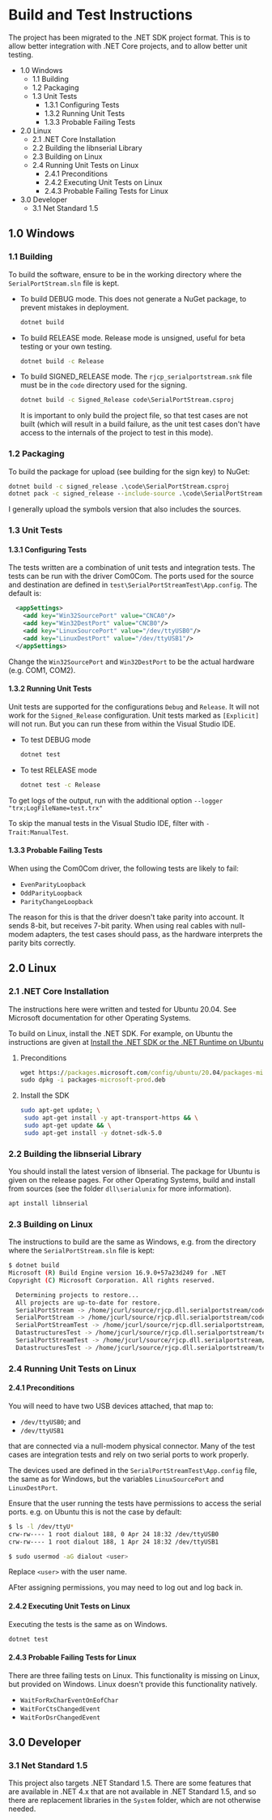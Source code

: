 # Build and Test Instructions

The project has been migrated to the .NET SDK project format. This is to allow
better integration with .NET Core projects, and to allow better unit testing.

* 1.0 Windows
  * 1.1 Building
  * 1.2 Packaging
  * 1.3 Unit Tests
    * 1.3.1 Configuring Tests
    * 1.3.2 Running Unit Tests
    * 1.3.3 Probable Failing Tests
* 2.0 Linux
  * 2.1 .NET Core Installation
  * 2.2 Building the libnserial Library
  * 2.3 Building on Linux
  * 2.4 Running Unit Tests on Linux
    * 2.4.1 Preconditions
    * 2.4.2 Executing Unit Tests on Linux
    * 2.4.3 Probable Failing Tests for Linux
* 3.0 Developer
  * 3.1 Net Standard 1.5

## 1.0 Windows

### 1.1 Building

To build the software, ensure to be in the working directory where the
`SerialPortStream.sln` file is kept.

* To build DEBUG mode. This does not generate a NuGet package, to prevent
  mistakes in deployment.

  ```cmd
  dotnet build
  ```

* To build RELEASE mode. Release mode is unsigned, useful for beta testing or
  your own testing.

  ```cmd
  dotnet build -c Release
  ```

* To build SIGNED_RELEASE mode. The `rjcp_serialportstream.snk` file must be in
  the `code` directory used for the signing.

  ```cmd
  dotnet build -c Signed_Release code\SerialPortStream.csproj
  ```

  It is important to only build the project file, so that test cases are not
  built (which will result in a build failure, as the unit test cases don't have
  access to the internals of the project to test in this mode).

### 1.2 Packaging

To build the package for upload (see building for the sign key) to NuGet:

```cmd
dotnet build -c signed_release .\code\SerialPortStream.csproj
dotnet pack -c signed_release --include-source .\code\SerialPortStream.csproj
```

I generally upload the symbols version that also includes the sources.

### 1.3 Unit Tests

#### 1.3.1 Configuring Tests

The tests written are a combination of unit tests and integration tests. The
tests can be run with the driver Com0Com. The ports used for the source and
destination are defined in `test\SerialPortStreamTest\App.config`. The default
is:

```xml
  <appSettings>
    <add key="Win32SourcePort" value="CNCA0"/>
    <add key="Win32DestPort" value="CNCB0"/>
    <add key="LinuxSourcePort" value="/dev/ttyUSB0"/>
    <add key="LinuxDestPort" value="/dev/ttyUSB1"/>
  </appSettings>
```

Change the `Win32SourcePort` and `Win32DestPort` to be the actual hardware (e.g.
COM1, COM2).

#### 1.3.2 Running Unit Tests

Unit tests are supported for the configurations `Debug` and `Release`. It will
not work for the `Signed_Release` configuration. Unit tests marked as
`[Explicit]` will not run. But you can run these from within the Visual Studio
IDE.

* To test DEBUG mode

  ```cmd
  dotnet test
  ```

* To test RELEASE mode

  ```cmd
  dotnet test -c Release
  ```

To get logs of the output, run with the additional option `--logger
"trx;LogFileName=test.trx"`

To skip the manual tests in the Visual Studio IDE, filter with
`-Trait:ManualTest`.

#### 1.3.3 Probable Failing Tests

When using the Com0Com driver, the following tests are likely to fail:

* `EvenParityLoopback`
* `OddParityLoopback`
* `ParityChangeLoopback`

The reason for this is that the driver doesn't take parity into account. It
sends 8-bit, but receives 7-bit parity. When using real cables with null-modem
adapters, the test cases should pass, as the hardware interprets the parity bits
correctly.

## 2.0 Linux

### 2.1 .NET Core Installation

The instructions here were written and tested for Ubuntu 20.04. See Microsoft
documentation for other Operating Systems.

To build on Linux, install the .NET SDK. For example, on Ubuntu the instructions
are given at [Install the .NET SDK or the .NET Runtime on
Ubuntu](https://docs.microsoft.com/en-us/dotnet/core/install/linux-ubuntu)

1. Preconditions

   ```cmd
   wget https://packages.microsoft.com/config/ubuntu/20.04/packages-microsoft-prod.deb -O packages-microsoft-prod.deb
   sudo dpkg -i packages-microsoft-prod.deb
   ```

2. Install the SDK

   ```sh
   sudo apt-get update; \
    sudo apt-get install -y apt-transport-https && \
    sudo apt-get update && \
    sudo apt-get install -y dotnet-sdk-5.0
   ```

### 2.2 Building the libnserial Library

You should install the latest version of libnserial. The package for Ubuntu is
given on the release pages. For other Operating Systems, build and install from
sources (see the folder `dll\serialunix` for more information).

```sh
apt install libnserial
```

### 2.3 Building on Linux

The instructions to build are the same as Windows, e.g. from the directory where
the `SerialPortStream.sln` file is kept:

```sh
$ dotnet build
Microsoft (R) Build Engine version 16.9.0+57a23d249 for .NET
Copyright (C) Microsoft Corporation. All rights reserved.

  Determining projects to restore...
  All projects are up-to-date for restore.
  SerialPortStream -> /home/jcurl/source/rjcp.dll.serialportstream/code/bin/Debug/net40/RJCP.SerialPortStream.dll
  SerialPortStream -> /home/jcurl/source/rjcp.dll.serialportstream/code/bin/Debug/net45/RJCP.SerialPortStream.dll
  SerialPortStreamTest -> /home/jcurl/source/rjcp.dll.serialportstream/test/SerialPortStreamTest/bin/Debug/net45/RJCP.SerialPortStreamTest.dll
  DatastructuresTest -> /home/jcurl/source/rjcp.dll.serialportstream/test/DatastructuresTest/bin/Debug/net40/RJCP.DatastructuresTest.dll
  SerialPortStreamTest -> /home/jcurl/source/rjcp.dll.serialportstream/test/SerialPortStreamTest/bin/Debug/net40/RJCP.SerialPortStreamTest.dll
  DatastructuresTest -> /home/jcurl/source/rjcp.dll.serialportstream/test/DatastructuresTest/bin/Debug/net45/RJCP.DatastructuresTest.dll
```

### 2.4 Running Unit Tests on Linux

#### 2.4.1 Preconditions

You will need to have two USB devices attached, that map to:

* `/dev/ttyUSB0`; and
* `/dev/ttyUSB1`

that are connected via a null-modem physical connector. Many of the test cases
are integration tests and rely on two serial ports to work properly.

The devices used are defined in the `SerialPortStreamTest\App.config` file, the
same as for Windows, but the variables `LinuxSourcePort` and `LinuxDestPort`.

Ensure that the user running the tests have permissions to access the serial
ports. e.g. on Ubuntu this is not the case by default:

```sh
$ ls -l /dev/ttyU*
crw-rw---- 1 root dialout 188, 0 Apr 24 18:32 /dev/ttyUSB0
crw-rw---- 1 root dialout 188, 1 Apr 24 18:32 /dev/ttyUSB1

$ sudo usermod -aG dialout <user>
```

Replace `<user>` with the user name.

AFter assigning permissions, you may need to log out and log back in.

#### 2.4.2 Executing Unit Tests on Linux

Executing the tests is the same as on Windows.

```sh
dotnet test
```

#### 2.4.3 Probable Failing Tests for Linux

There are three failing tests on Linux. This functionality is missing on Linux,
but provided on Windows. Linux doesn't provide this functionality natively.

* `WaitForRxCharEventOnEofChar`
* `WaitForCtsChangedEvent`
* `WaitForDsrChangedEvent`

## 3.0 Developer

### 3.1 Net Standard 1.5

This project also targets .NET Standard 1.5. There are some features that are
available in .NET 4.x that are not available in .NET Standard 1.5, and so there
are replacement libraries in the `System` folder, which are not otherwise
needed.
